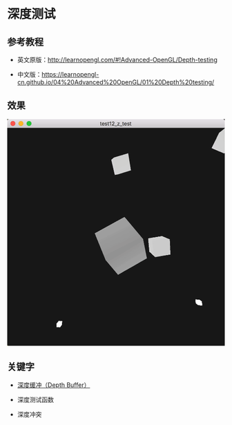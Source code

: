 # 深度测试

## 参考教程

- 英文原版：http://learnopengl.com/#!Advanced-OpenGL/Depth-testing

- 中文版：https://learnopengl-cn.github.io/04%20Advanced%20OpenGL/01%20Depth%20testing/

## 效果

![](../../../../README/test12_z_test.gif)

## 关键字

- [深度缓冲（Depth Buffer）](https://zh.wikipedia.org/wiki/%E6%B7%B1%E5%BA%A6%E7%BC%93%E5%86%B2)

- 深度测试函数

- 深度冲突
